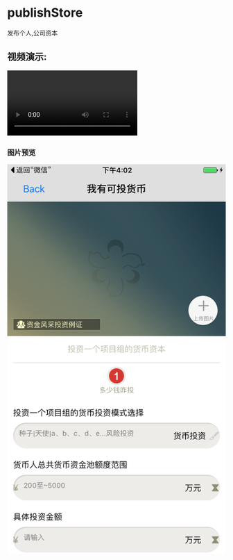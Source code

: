 # publishStore
发布个人,公司资本

## 视频演示:
![video](https://github.com/vsguji/publishStore/blob/master/Resources/PPCamara_20180108182209.mov)

### 图片预览
![image](https://github.com/vsguji/publishStore/blob/master/Resources/ScreenShot_20180115160234.png)
